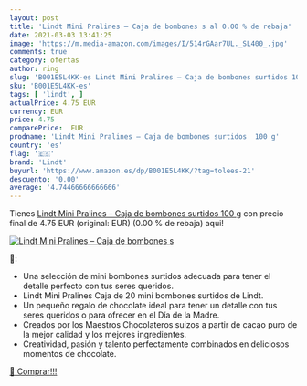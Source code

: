 ```yaml
---
layout: post
title: 'Lindt Mini Pralines – Caja de bombones s al 0.00 % de rebaja'
date: 2021-03-03 13:41:25
image: 'https://m.media-amazon.com/images/I/514rGAar7UL._SL400_.jpg'
comments: true
category: ofertas
author: ring
slug: 'B001E5L4KK-es Lindt Mini Pralines – Caja de bombones surtidos 100 g'
sku: 'B001E5L4KK-es'
tags: [ 'lindt', ]
actualPrice: 4.75 EUR
currency: EUR
price: 4.75
comparePrice:  EUR
prodname: 'Lindt Mini Pralines – Caja de bombones surtidos  100 g'
country: 'es'
flag: '🇪🇸'
brand: 'Lindt'
buyurl: 'https://www.amazon.es/dp/B001E5L4KK/?tag=tolees-21'
descuento: '0.00'
average: '4.74466666666666'
---
```


Tienes [Lindt Mini Pralines – Caja de bombones surtidos  100 g](https://www.amazon.es/dp/B001E5L4KK/?tag=tolees-21) con precio final de  4.75 EUR (original:  EUR) (0.00 %  de rebaja) aqui!

[![Lindt Mini Pralines – Caja de bombones s](https://m.media-amazon.com/images/I/514rGAar7UL._SL400_.jpg)](https://www.amazon.es/dp/B001E5L4KK/?tag=tolees-21)

🔎:

- Una selección de mini bombones surtidos adecuada para tener el detalle perfecto con tus seres queridos.
- Lindt Mini Pralines Caja de 20 mini bombones surtidos de Lindt.
- Un pequeño regalo de chocolate ideal para tener un detalle con tus seres queridos o para ofrecer en el Día de la Madre.
- Creados por los Maestros Chocolateros suizos a partir de cacao puro de la mejor calidad y los mejores ingredientes.
- Creatividad, pasión y talento perfectamente combinados en deliciosos momentos de chocolate.

[🛒 Comprar!!!](https://www.amazon.es/dp/B001E5L4KK/?tag=tolees-21)
